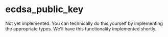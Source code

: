 # ecdsa_public_key

Not yet implemented. You can technically do this yourself by implementing the appropriate types. We'll have this functionality implemented shortly.
